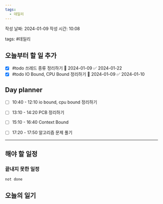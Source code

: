 ```yaml
---
tags:
  - 데일리
---
```


작성 날짜: 2024-01-09
작성 시간: 10:08

tags: #데일리

## 오늘부터 할 일 추가
- [x] #todo 쓰레드 종류 정리하기 📅 2024-01-09 ✅ 2024-01-22
- [x] #todo IO Bound, CPU Bound 정리하기 📅 2024-01-09 ✅ 2024-01-10

## Day planner
- [ ] 10:40 - 12:10 io bound, cpu bound 정리하기
- [ ] 13:10 - 14:20 PCB 정리하기
- [ ] 15:10 - 16:40 Context Bound
- [ ] 17:20 - 17:50 알고리즘 문제 풀기

  
---  
## 해야 할 일정  
### 끝내지 못한 일정

```tasks
not done
```
## 오늘의 일기
